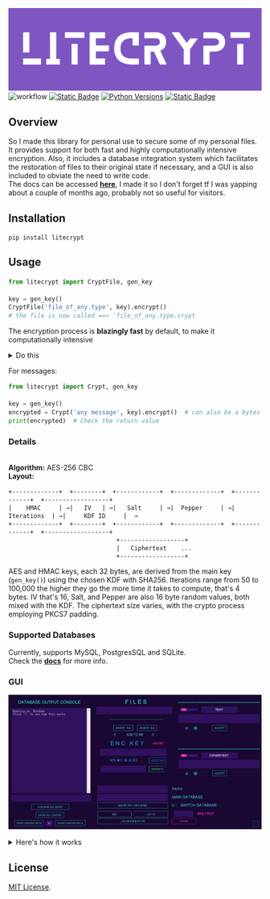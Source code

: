 ![alt text](docs/assets/widelogo1.png)
![workflow](https://github.com/ashgw/litecrypt/actions/workflows/deploy.yaml/badge.svg)
[![Static Badge](https://img.shields.io/badge/Docs-latest-%237e56c2)](https://ashgw.github.io/litecrypt)
[![Python Versions](https://img.shields.io/badge/Python-3.8%7C3.9%7C3.10%7C3.11%7C3.12-blue)](https://pypi.org/project/litecrypt/)
[![Static Badge](https://img.shields.io/badge/PyPI-latest-brightgreen)](https://pypi.org/project/litecrypt/)

## Overview
So I made this library for personal use to secure some of my personal files.
It provides support for both fast and highly computationally intensive encryption. Also, it includes a database integration system which facilitates the restoration of files to their original state if necessary, and a GUI is also included to obviate the need to write code.
<br>
The docs can be accessed **[here](https://ashgw.github.io/litecrypt)**, I made it so I don't forget tf I was yapping about a couple of months ago, probably not so useful for visitors.

## Installation
```shell
pip install litecrypt
```
## Usage

```python
from litecrypt import CryptFile, gen_key

key = gen_key()
CryptFile('file_of_any.type', key).encrypt()
# the file is now called ==> 'file_of_any.type.crypt
```
The encryption process is **blazingly fast** by default, to make it computationally intensive
<details><summary>Do this</summary>

```python
from litecrypt import CryptFile, gen_key

key = gen_key()
CryptFile('anyfile.txt',
          key=key,
          intensive_compute=True,
          iteration_rounds=10000
          ).encrypt()
```
> Running `intensive_compute` with no `iteration_rounds` sets the rounds to 50 (minimum) by default

To decrypt simply run:


```python
from litecrypt import CryptFile

key = 'THE_KEY_YOU_USED'
CryptFile('anyfile.txt.crypt',key=key).decrypt()
```
</details>


For messages:
```python
from litecrypt import Crypt, gen_key

key = gen_key()
encrypted = Crypt('any message', key).encrypt()  # can also be a bytes message
print(encrypted)  # Check the return value
```

### Details
<br>**Algorithm:** AES-256 CBC
<br>**Layout:**
````commandline
+-------------+  +--------+  +------------+  +-------------+  +-------------+  +------------------+
|    HMAC     | →|   IV   | →|   Salt     | →|  Pepper     | →| Iterations  | →|     KDF ID     |  →
+-------------+  +--------+  +------------+  +-------------+  +-------------+  +------------------+
                              +------------------+
                              |   Ciphertext    ...
                              +------------------+
````
AES and HMAC keys, each 32 bytes, are derived from the main key (`gen_key()`) using the chosen KDF with SHA256. Iterations range from 50 to 100,000 the higher they go the more time it takes to compute, that's 4 bytes. IV that's 16, Salt, and Pepper are also 16 byte random values, both mixed with the KDF. The ciphertext size varies, with the crypto process employing PKCS7 padding.

<h3>Supported Databases</h3>

Currently, supports MySQL, PostgresSQL and SQLite.
<br>Check the  **[docs](https://ashgw.github.io/litecrypt)** for more info.

###  GUI

![alt text](docs/assets/GUI.png)

<details><summary>Here's how it works</summary>

https://github.com/AshGw/litecrypt/assets/126174609/190b6ab8-3f8a-4656-9525-dbaf5e56db5e

</details>

## License

[MIT License](https://github.com/AshGw/litecrypt/blob/main/LICENSE).
